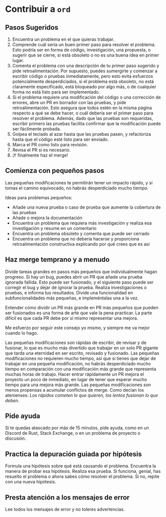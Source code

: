 Contribuir a `ord`
=====================

Pasos Sugeridos
---------------

1. Encuentra un problema en el que quieras trabajar.
2. Comprende cuál sería un buen primer paso para resolver el problema. Esto
   podría ser en forma de código, investigación, una propuesta, o sugerir que se
   cierre, si está obsoleto o no es una buena idea en primer lugar.
3. Comenta el problema con una descripción de tu primer paso sugerido y
   pide retroalimentación. Por supuesto, puedes sumergirte y comenzar a escribir código o
   pruebas inmediatamente, pero esto evita esfuerzos potencialmente desperdiciados, si el problema
   está obsoleto, no está claramente especificado, está bloqueado por algo más, o
   de cualquier forma no está listo para ser implementado.
4. Si el problema requiere una modificación del código o una corrección de errores, abre un PR en borrador con las pruebas,
   y pide retroalimentación. Esto asegura que todos estén en la misma página
   respecto a qué se debe hacer, o cuál debería ser el primer paso para resolver el problema.
   Además, dado que las pruebas son requeridas, escribir primero las pruebas facilita confirmar que la modificación puede ser fácilmente probada.
5. Golpea el teclado al azar hasta que las pruebas pasen, y refactoriza hasta que el código
   esté listo para ser enviado.
6. Marca el PR como listo para revisión.
7. Revisa el PR si es necesario.
8. ¡Y finalmente haz el merge!

Comienza con pequeños pasos
-----------

Las pequeñas modificaciones te permitirán tener un impacto
rápido, y si tomas el camino equivocado, no habrás desperdiciado mucho tiempo.

Ideas para problemas pequeños:
- Añade una nueva prueba o caso de prueba que aumente la cobertura de las pruebas
- Añade o mejora la documentación
- Encuentra un problema que requiera más investigación y realiza esa investigación y resume
   en un comentario
- Encuentra un problema obsoleto y comenta que puede ser cerrado
- Encuentra un problema que no debería hacerse y proporciona retroalimentación constructiva
   explicando por qué crees que es así

Haz merge temprano y a menudo
---------------------

Divide tareas grandes en pasos más pequeños que individualmente hagan
progreso. Si hay un bug, puedes abrir un PR que añade una prueba ignorada fallida.
Esto puede ser fusionado, y el siguiente paso puede ser corregir el bug y dejar de ignorar la prueba.
Realiza investigaciones o pruebas, e informa tus resultados. Divide una funcionalidad en
subfuncionalidades más pequeñas, e impleméntalas una a la vez.

Entender cómo dividir un PR más grande en PR más pequeños que pueden ser
fusionados es una forma de arte que vale la pena practicar. La parte difícil es que cada PR debe
por sí mismo representar una mejora.

Me esfuerzo por seguir este consejo yo mismo, y siempre me va mejor cuando lo hago.

Las pequeñas modificaciones son rápidas de escribir, de revisar y de fusionar, lo que es mucho más divertido que
trabajar en un solo PR gigante que tarda una eternidad en ser escrito, revisado y fusionado.
Las pequeñas modificaciones no requieren mucho tiempo, así que si tienes que dejar de trabajar en una pequeña
modificación, no habrás desperdiciado mucho tiempo en comparación con una modificación más grande que
representa muchas horas de trabajo. Hacer entrar rápidamente un PR mejora el proyecto un
poco de inmediato, en lugar de tener que esperar mucho tiempo para una mejora más grande.
Las pequeñas modificaciones son menos propensas a acumular conflictos de merge.
Como decían los atenienses: *Los rápidos cometen lo que quieren, los lentos fusionan lo que deben.*

Pide ayuda
--------

Si te quedas atascado por más de 15 minutos, pide ayuda, como en un Discord de Rust,
Stack Exchange, o en un problema de proyecto o discusión.

Practica la depuración guiada por hipótesis
------------------------------------

Formula una hipótesis sobre qué está causando el problema. Encuentra la manera de
probar esa hipótesis. Realiza esa prueba. Si funciona, genial,
has resuelto el problema o ahora sabes cómo resolver el problema.
Si no, repite con una nueva hipótesis.

Presta atención a los mensajes de error
-------------------------------

Lee todos los mensajes de error y no toleres advertencias.
